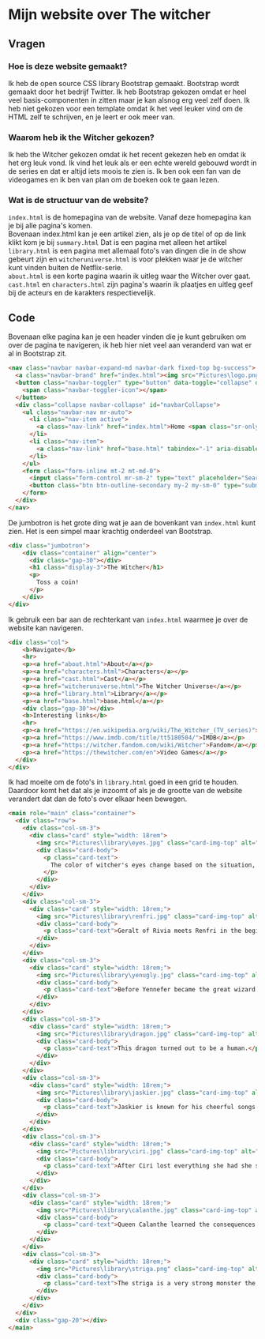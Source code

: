 Mijn website over The witcher
=============================


## Vragen
### Hoe is deze website gemaakt?
Ik heb de open source CSS library Bootstrap gemaakt. Bootstrap wordt gemaakt door het bedrijf Twitter. Ik heb Bootstrap gekozen omdat er heel veel basis-componenten in zitten maar je kan alsnog erg veel zelf doen. Ik heb niet gekozen voor een template omdat ik het veel leuker vind om de HTML zelf te schrijven, en je leert er ook meer van.

### Waarom heb ik the Witcher gekozen?
Ik heb the Witcher gekozen omdat ik het recent gekezen heb en omdat ik het erg leuk vond. Ik vind het leuk als er een echte wereld gebouwd wordt in de series en dat er altijd iets moois te zien is. Ik ben ook een fan van de videogames en ik ben van plan om de boeken ook te gaan lezen.

### Wat is de structuur van de website?
`index.html` is de homepagina van de website. Vanaf deze homepagina kan je bij alle pagina's komen.
<br>
Bovenaan index.html kan je een artikel zien, als je op de titel of op de link klikt kom je bij `summary.html` Dat is een pagina met alleen het artikel
<br>
`library.html` is een pagina met allemaal foto's van dingen die in de show gebeurt zijn en `witcheruniverse.html` is voor plekken waar je de witcher kunt vinden buiten de Netflix-serie.
<br>
`about.html` is een korte pagina waarin ik uitleg waar the Witcher over gaat.
<br>
`cast.html` en `characters.html` zijn pagina's waarin ik plaatjes en uitleg geef bij de acteurs en de karakters respectievelijk. 

## Code
Bovenaan elke pagina kan je een header vinden die je kunt gebruiken om over de pagina te navigeren, ik heb hier niet veel aan veranderd van wat er al in Bootstrap zit.
```HTML
<nav class="navbar navbar-expand-md navbar-dark fixed-top bg-success">
  <a class="navbar-brand" href="index.html"><img src="Pictures\logo.png" width=30 height=30></a>
  <button class="navbar-toggler" type="button" data-toggle="collapse" data-target="#navbarCollapse" aria-controls="navbarCollapse" aria-expanded="false" aria-label="Toggle navigation">
    <span class="navbar-toggler-icon"></span>
  </button>
  <div class="collapse navbar-collapse" id="navbarCollapse">
    <ul class="navbar-nav mr-auto">
      <li class="nav-item active">
        <a class="nav-link" href="index.html">Home <span class="sr-only">(current)</span></a>
      </li>
      <li class="nav-item">
        <a class="nav-link" href="base.html" tabindex="-1" aria-disabled="true">Base</a>
      </li>
    </ul>
    <form class="form-inline mt-2 mt-md-0">
      <input class="form-control mr-sm-2" type="text" placeholder="Search" aria-label="Search">
      <button class="btn btn-outline-secondary my-2 my-sm-0" type="submit">Search</button>
    </form>
  </div>
</nav>
```
De jumbotron is het grote ding wat je aan de bovenkant van `index.html` kunt zien. Het is een simpel maar krachtig onderdeel van Bootstrap.
```HTML
<div class="jumbotron">
    <div class="container" align="center">
      <div class="gap-30"></div>
      <h1 class="display-3">The Witcher</h1>
      <p>
        Toss a coin!
      </p>
    </div>
</div>
```
Ik gebruik een bar aan de rechterkant van `index.html` waarmee je over de website kan navigeren.
```HTML
<div class="col">
    <b>Navigate</b>
    <hr>
    <p><a href="about.html">About</a></p>
    <p><a href="characters.html">Characters</a></p>
    <p><a href="cast.html">Cast</a></p>
    <p><a href="witcheruniverse.html">The Witcher Universe</a></p>
    <p><a href="library.html">Library</a></p>
    <p><a href="base.html">base.html</a></p>
    <div class="gap-30"></div>
    <b>Interesting links</b>
    <hr>
    <p><a href="https://en.wikipedia.org/wiki/The_Witcher_(TV_series)">Wikipedia</a></p>
    <p><a href="https://www.imdb.com/title/tt5180504/">IMDB</a></p>
    <p><a href="https://witcher.fandom.com/wiki/Witcher">Fandom</a></p>
    <p><a href="https://thewitcher.com/en">Video Games</a></p>
  </div>
</div>
```
Ik had moeite om de foto's in `library.html` goed in een grid te houden. Daardoor komt het dat als je inzoomt of als je de grootte van de website verandert dat dan de foto's over elkaar heen bewegen.
```HTML
<main role="main" class="container">
  <div class="row">
    <div class="col-sm-3">
      <div class="card" style="width: 18rem">
        <img src="Pictures\library\eyes.jpg" class="card-img-top" alt="The witcher's eyes">
        <div class="card-body">
          <p class="card-text">
            The color of witcher's eyes change based on the situation, in the image above the witcher just defeated a giant monster.
          </p>
        </div>
      </div>
    </div>
    <div class="col-sm-3">
      <div class="card" style="width: 18rem;">
        <img src="Pictures\library\renfri.jpg" class="card-img-top" alt="Renfri">
        <div class="card-body">
          <p class="card-text">Geralt of Rivia meets Renfri in the beginning of the first season of The Witcher.</p>
        </div>
      </div>
    </div>
    <div class="col-sm-3">
      <div class="card" style="width: 18rem;">
        <img src="Pictures\library\yenugly.jpg" class="card-img-top" alt="Yennefer">
        <div class="card-body">
          <p class="card-text">Before Yennefer became the great wizard she is now she was an ugly farmer</p>
        </div>
      </div>
    </div>
    <div class="col-sm-3">
      <div class="card" style="width: 18rem;">
        <img src="Pictures\library\dragon.jpg" class="card-img-top" alt="Dragon">
        <div class="card-body">
          <p class="card-text">This dragon turned out to be a human.</p>
        </div>
      </div>
    </div>
    <div class="col-sm-3">
      <div class="card" style="width: 18rem;">
        <img src="Pictures\library\jaskier.jpg" class="card-img-top" alt="Jaskier">
        <div class="card-body">
          <p class="card-text">Jaskier is known for his cheerful songs.</p>
        </div>
      </div>
    </div>
    <div class="col-sm-3">
      <div class="card" style="width: 18rem;">
        <img src="Pictures\library\ciri.jpg" class="card-img-top" alt="Ciri">
        <div class="card-body">
          <p class="card-text">After Ciri lost everything she had she searched for the witcher who claimed her with the law of surprise.</p>
        </div>
      </div>
    </div>
    <div class="col-sm-3">
      <div class="card" style="width: 18rem;">
        <img src="Pictures\library\calanthe.jpg" class="card-img-top" alt="Queen Calanthe">
        <div class="card-body">
          <p class="card-text">Queen Calanthe learned the consequences of not following conventions.</p>
        </div>
      </div>
    </div>
    <div class="col-sm-3">
      <div class="card" style="width: 18rem;">
        <img src="Pictures\library\striga.png" class="card-img-top" alt="Striga">
        <div class="card-body">
          <p class="card-text">The striga is a very strong monster the witcher almost lost to.</p>
        </div>
      </div>
    </div>
  </div>
  <div class="gap-20"></div>
</main>
```
